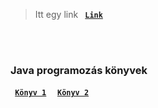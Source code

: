 
> Itt egy link
    <strong>
      <code>&nbsp;<a href="https://github.com/AndorkaDominik/Kisokos/wiki">Link</a>&nbsp;</code>
    </strong>
<br />
<br />



### Java programozás könyvek
<strong>
      <code>&nbsp;<a href="https://git.sch.bme.hu/ecklm/prog3-laborok/-/blob/master/java_programozas_1.3.pdf?ref_type=heads">Könyv 1</a>&nbsp;</code>
</strong>
<strong>
      <code>&nbsp;<a href="https://git.sch.bme.hu/ecklm/prog3-laborok/-/blob/master/prog3_1_basics_p1.pdf?ref_type=heads">Könyv 2</a>&nbsp;</code>
</strong>
